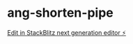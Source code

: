 # ang-shorten-pipe

[Edit in StackBlitz next generation editor ⚡️](https://stackblitz.com/~/github.com/dev-shreya/ang-shorten-pipe)